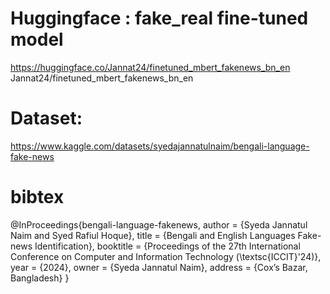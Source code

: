 # Huggingface : fake_real fine-tuned model
https://huggingface.co/Jannat24/finetuned_mbert_fakenews_bn_en
Jannat24/finetuned_mbert_fakenews_bn_en

# Dataset:
https://www.kaggle.com/datasets/syedajannatulnaim/bengali-language-fake-news

# bibtex
@InProceedings{bengali-language-fakenews, 
author = {Syeda Jannatul Naim and Syed Rafiul Hoque}, 
title = {Bengali and English Languages Fake-news Identification}, 
booktitle = {Proceedings of the 27th International Conference on Computer and Information Technology (\textsc{ICCIT}'24)}, 
year = {2024}, 
owner = {Syeda Jannatul Naim}, 
address = {Cox’s Bazar, Bangladesh} 
}

